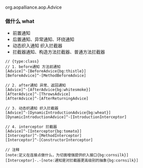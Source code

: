 org.aopalliance.aop.Advice

### 做什么 what
* 前置通知
* 后置通知、异常通知、环绕通知
* 动态织入通知 织入拦截器
* 拦截器通知、构造方法拦截器、普通方法拦截器

```yuml
// {type:class}
// 1. before通知 方法前通知
[Advice]^-[BeforeAdvice{bg:thistle}]
[BeforeAdvice]^-[MethodBeforeAdvice]

// 2. after通知 异常、返回通知
[Advice]^-[AfterAdvice{bg:whitesmoke}]
[AfterAdvice]^-[ThrowsAdvice]
[AfterAdvice]^-[AfterReturningAdvice]

// 3. 动态织通知 织入拦截器
[Advice]^-[DynamicIntroductionAdvice{bg:wheat}]
[DynamicIntroductionAdvice]^-[IntroductionInterceptor]

// 4. interceptor 拦截器
[Advice]^-[Interceptor{bg:tomato}]
[Interceptor]^-[MethodInterceptor]
[Interceptor]^-[ConstructorInterceptor]

// 注释
[note:定义在连接点做什么，为切面增强提供织入接口{bg:cornsilk}]
[Interceptor]-.-[note:通知是对拦截器更高级别的抽象{bg:cornsilk}]
```
